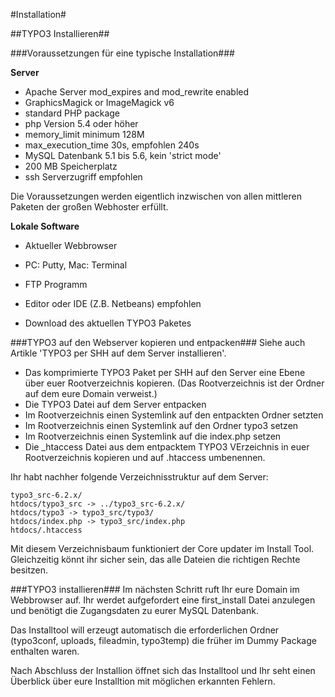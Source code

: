 #Installation#

##TYPO3 Installieren##

###Voraussetzungen für eine typische Installation###

**Server**
* Apache Server mod_expires and mod_rewrite enabled
* GraphicsMagick or ImageMagick v6
* standard PHP package
 * php Version 5.4 oder höher
  * memory_limit minimum 128M
  * max_execution_time 30s, empfohlen 240s
* MySQL Datenbank 5.1 bis 5.6, kein 'strict mode'
* 200 MB Speicherplatz
* ssh Serverzugriff empfohlen

Die Voraussetzungen werden eigentlich inzwischen von allen mittleren Paketen der großen Webhoster erfüllt.

**Lokale Software**
* Aktueller Webbrowser
* PC: Putty, Mac: Terminal
* FTP Programm
* Editor oder IDE (Z.B. Netbeans) empfohlen

* Download des aktuellen TYPO3 Paketes

###TYPO3 auf den Webserver kopieren und entpacken###
Siehe auch Artikle 'TYPO3 per SHH auf dem Server installieren'.

* Das komprimierte TYPO3 Paket per SHH auf den Server eine Ebene über euer Rootverzeichnis kopieren.
(Das Rootverzeichnis ist der Ordner auf dem eure Domain verweist.)
* Die TYPO3 Datei auf dem Server entpacken
* Im Rootverzeichnis einen Systemlink auf den entpackten Ordner setzten
* Im Rootverzeichnis einen Systemlink auf den Ordner typo3 setzen
* Im Rootverzeichnis einen Systemlink auf die index.php setzen
* Die _htaccess Datei aus dem entpacktem TYPO3 VErzeichnis in euer Rootverzeichnis kopieren und auf .htaccess umbenennen.
 

Ihr habt nachher folgende Verzeichnisstruktur auf dem Server:
  
    typo3_src-6.2.x/
    htdocs/typo3_src -> ../typo3_src-6.2.x/
    htdocs/typo3 -> typo3_src/typo3/
    htdocs/index.php -> typo3_src/index.php
    htdocs/.htaccess

Mit diesem Verzeichnisbaum funktioniert der Core updater im Install Tool. Gleichzeitig könnt ihr sicher sein, das alle Dateien die richtigen Rechte besitzen.

###TYPO3 installieren###
Im nächsten Schritt ruft Ihr eure Domain im Webbrowser auf. Ihr werdet aufgefordert eine first_install Datei anzulegen und benötigt die Zugangsdaten zu eurer MySQL Datenbank.

Das Installtool will erzeugt automatisch die erforderlichen Ordner (typo3conf, uploads, fileadmin, typo3temp) die früher im Dummy Package enthalten waren.

Nach Abschluss der Installion öffnet sich das Installtool und Ihr seht einen Überblick über eure Installtion mit möglichen erkannten Fehlern.

